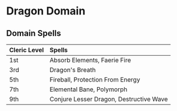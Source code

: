 # Dragon Domain

## Domain Spells

| Cleric Level | Spells                                  |
| :----------- | :-------------------------------------- |
| 1st          | Absorb Elements, Faerie Fire            |
| 3rd          | Dragon's Breath                         |
| 5th          | Fireball, Protection From Energy        |
| 7th          | Elemental Bane,  Polymorph              |
| 9th          | Conjure Lesser Dragon, Destructive Wave |

## 

## 

## 

##


